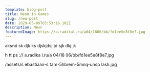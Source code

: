 ```yaml
---
template: blog-post
title: Neon in Games
slug: /new-post
date: 2020-05-09T05:53:16.102Z
description: Neon
featuredImage: https://a.radikal.ru/a04/1806/bb/fd1ee5e8f8e7.jpg
---
```

aksnd sk djk ks djskjdsj jd sjk dkj jk





h tt ps :// a.radika l.ru/a 04/18 06/bb/fd1ee5e8f8e7.jpg




/assets/s ebastiaan-s tam-5hbrem-5mnq-unsp lash.jpg
